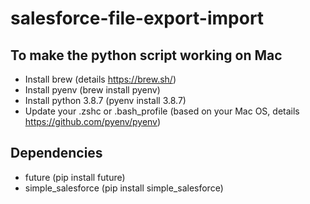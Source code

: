 # salesforce-file-export-import

## To make the python script working on Mac
- Install brew (details https://brew.sh/)
- Install pyenv (brew install pyenv)
- Install python 3.8.7 (pyenv install 3.8.7)
- Update your .zshc or .bash_profile (based on your Mac OS, details https://github.com/pyenv/pyenv)

## Dependencies
- future (pip install future)
- simple_salesforce (pip install simple_salesforce)
